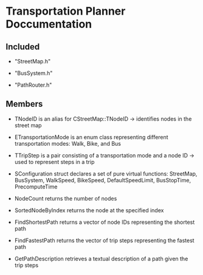 # Transportation Planner Doccumentation

## Included

- "StreetMap.h"

- "BusSystem.h"

- "PathRouter.h"

## Members

- TNodeID is an alias for CStreetMap::TNodeID -> identifies nodes in the street map

- ETransportationMode is an enum class representing different transportation modes: Walk, Bike, and Bus

- TTripStep is a pair consisting of a transportation mode and a node ID -> used to represent steps in a trip

- SConfiguration struct declares a set of pure virtual functions: StreetMap, BusSystem, WalkSpeed, BikeSpeed, DefaultSpeedLimit, BusStopTime, PrecomputeTime

- NodeCount returns the number of nodes

- SortedNodeByIndex returns the node at the specified index

- FindShortestPath returns a vector of node IDs representing the shortest path

- FindFastestPath returns the vector of trip steps representing the fastest path

- GetPathDescription retrieves a textual description of a path given the trip steps